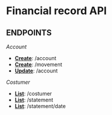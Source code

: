 # Financial record API

## ENDPOINTS

*Account*
- [**Create**](#criar-conta): /account
- [**Create**](#criar-deposito): /movement
- [**Update**](#atualizar-conta): /account


*Costumer*
- [**List**](#cliente): /costumer
- [**List**](#extrato): /statement
- [**List**](#extrato-por-date): /statement/date

